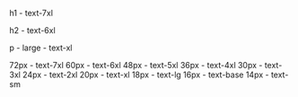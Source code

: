 h1 - text-7xl

h2 - text-6xl	

p - large - text-xl


72px - text-7xl
60px - text-6xl	
48px - text-5xl
36px - text-4xl
30px - text-3xl
24px - text-2xl
20px - text-xl
18px - text-lg
16px - text-base
14px - text-sm
